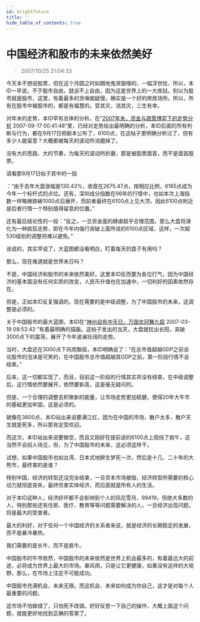 ```yaml
---
id: brightfuture 
title: ''
hide_table_of_contents: true
---
```


# 中国经济和股市的未来依然美好

> 2007/10/25 21:04:33

<div style={{fontWeight: 'bold', fontSize: '20px'}}>

<div style={{color: '#FF0000'}}>

今天本不想说股票，但在这个月圆之时如期地鬼哭狼嚎的，一幅浮世绘，所以，本ID一早说，不于股市自由，就谈不上自由，因为这是世界上的一大炼狱。别以为股市就是股市，这里，有着最多的贪嗔痴疑慢，确实是一个好的修炼场所。所以，所有在股市中被股市的，都是有福慧的。受其灾，消其灾，三生有幸。
</div>
 
<p><font style={{color: '#FF0000'}}>对年末的走势，本ID早有总体的分析。在“</font><a href="/economics/marketoflate2007"><font style={{color:'#FF0000', textDecoration:'underline'}}>2007年末，资金与政策博弈下的走势分析</font></a> 2007-09-17 00:41:48”里，已经对走势给出最明确的分析，本ID后面的所有判断与行为，都在9月17日把剧本公布了，6100点，在这帖子里明确分析过了，但有多少人能留意？大概都被每天的波动所消磨掉了。</p>
 
<p style={{color: '#FF0000'}}>没有大的思路、大的节奏，为每天的波动所折磨，那是被股票面首，而不是面首股票。</p>
 
请看那9月17日帖子其中的一段
<div style={{color: '#FF0000'}}>

：“由于去年大盘涨幅是130.43%，收盘在2675.47点，按相应比例，6165点成为今年一个标杆式的点位。还有，深圳成分指数在96年的行情中，也如本次上海指数一样略微跌破1000点后展开，而前者最终在6100点上见大顶，因此6100点附近是后者行情一个特别值得留意的位置。”

 

还有最后结论性的一段：“反之，一旦资金面的肆虐超乎合理范围，那么大盘将演化为一种疯狂走势，即在今年内强行突破上面所说的6100点区域，这样，一次超530级别的调整将难以避免。”

该说的，其实早说了，大蓝图都没看明白，盯着每天的盘子有用吗？

那么，现在难道就是世界末日吗？

不是，中国经济和股市的未来依然美好。这里本ID反而要为各位打气，因为中国经济的基本面没有任何实质的改变，人民币升值也在加速中，一切利好的因素依然存在。

但是，正如本ID反复强调的，现在需要的是中级调整，为了中国股市的未来，这调整是必须的。
</div>

 
<p><font style={{color: '#FF0000'}}>关于中国股市的最大蓝图，本ID在“</font><a href="/economics/epic"><font style={{color:'#FF0000', textDecoration:'underline'}}>神州自有中天日，万国衣冠舞九韶</font></a> 2007-03-19 08:52:42 ”有着最明确的描画。这帖子发出的当天，大盘就拉出长阳，突破3000点下的震荡，展开了今年波澜壮阔的走势。</p>

 
<div style={{color: '#FF0000'}}>

当时，大盘还在3000点下风雨飘摇，本ID明确说了：“在总市值超越GDP之前谈论股市的泡沫是可笑的，在中国股市总市值超越其GDP之前，第一阶段行情不会结束。”

 

后来，这一切都实现了，而且，目前这一阶段的行情其实并没有结束，在中级调整后，这行情依然要展开，依然要新高，这是毫无疑问的。

 

但是，一个合理的调整去积聚新的能量，让市场走势更加稳健，使得20年大牛市的基础更加牢固，这是必须的。

 

就像在3600点，本ID站出来说要满江红，因为在中国的市场，散户太多，散户天生就是死多，所以那肯定受欢迎。

 

而这次，本ID站出来说要做空，而且又刚好在提前说的6100点上阻挡了疯牛，这当然不会招人待见，但，为了中国股市的未来，这必须这样干。

 

试想，如果中国股市也如台湾、日本式地醉生梦死一次，然后是十几、二十年的大熊市，最终害的是谁？

 

特别中国，经济的转型还没完全结束，一旦资本市场被毁，经济转型所需要的核心动力就彻底丧失，最终伤害实体经济，而后面就是所有人的生活。

 

对于本ID这种人，经济好坏都不会影响到个人的风花雪月、99419，但绝大多数的人，特别那些还有住房、医疗、教育等等问题需要解决的人，一旦经济出现问题，将是最大的受害者。

 

最大的利好，对于任何一个中国经济的关系者来说，就是经济的长期稳定的发展，而不是暴冷暴热。

 

我们需要的是长牛，而不是疯牛。

 

中国股市的牛市依然，中国股市的未来依然是世界上机会最多的，有着最远大的前途，必将成为世界上最大的市场。暴风雨，只是让它更健康，如果没有这样的大视野，那么，在市场上注定不可能成功。

 

中国股市充满机会，未来无限。而这机会、未来如何成为你自己，这才是对每个人最重要的问题。

 

这市场不怕做错了，只怕死不改错。好好反思一下自己的操作，大概上面这个问题，就能更好地找到正确的答案了。

</div>

</div>